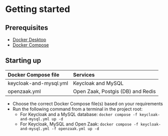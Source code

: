 # Getting started
## Prerequisites
- [Docker Desktop](https://docs.docker.com/desktop/install/)
- [Docker Compose](https://docs.docker.com/compose/install/)

## Starting up
| Docker Compose file    | Services                            |
|:-----------------------|:------------------------------------|
| keycloak-and-mysql.yml | Keycloak and MySQL                  |
| openzaak.yml           | Open Zaak, Postgis (DB) and Redis   |

- Choose the correct Docker Compose file(s) based on your requirements
- Run the following command from a terminal in the project root: 
  - For Keycloak and a MySQL database: ```docker compose -f keycloak-and-mysql.yml up -d```
  - For Keycloak, MySQL and Open Zaak: ```docker compose -f keycloak-and-mysql.yml -f openzaak.yml up -d```
